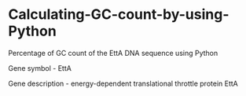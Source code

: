 # Calculating-GC-count-by-using-Python
Percentage of GC count of the EttA DNA sequence using Python

Gene symbol - EttA

Gene description - energy-dependent translational throttle protein EttA
